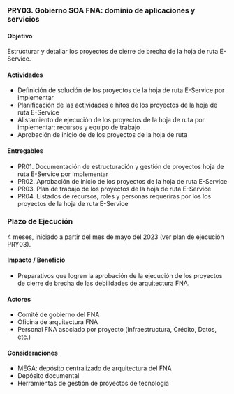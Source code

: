 ### PRY03. Gobierno SOA FNA: dominio de aplicaciones y servicios
#### Objetivo
Estructurar y detallar los proyectos de cierre de brecha de la hoja de ruta E-Service.
<br>

#### Actividades
- Definición de solución de los proyectos de la hoja de ruta E-Service por implementar
- Planificación de las actividades e hitos de los proyectos de la hoja de ruta E-Service
- Alistamiento de ejecución de los proyectos de la hoja de ruta por implementar: recursos y equipo de trabajo
- Aprobación de inicio de de los proyectos de la hoja de ruta

#### Entregables
- PR01. Documentación de estructuración y gestión de proyectos hoja de ruta E-Service por implementar
- PR02. Aprobación de inicio de los proyectos de la hoja de ruta E-Service
- PR03. Plan de trabajo de los proyectos de la hoja de ruta E-Service 
- PR04. Listados de recursos, roles y personas requeriras por los los proyectos de la hoja de ruta E-Service

### Plazo de Ejecución
4 meses, iniciado a partir del mes de mayo del 2023 (ver plan de ejecución PRY03).

#### Impacto / Beneficio
- Preparativos que logren la aprobación de la ejecución de los proyectos de cierre de brecha de las debilidades de arquitectura FNA.​

#### Actores
- Comité de gobierno del FNA
- Oficina de arquitectura FNA
- Personal FNA asociado por proyecto (infraestructura, Crédito, Datos, etc.)

#### Consideraciones
- MEGA: depósito centralizado de arquitectura del FNA
- Depósito documental
- Herramientas de gestión de proyectos de tecnología

<br>
